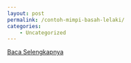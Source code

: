 ```yaml
---
layout: post
permalink: /contoh-mimpi-basah-lelaki/
categories:
    - Uncategorized
---
```


[Baca Selengkapnya](/01)